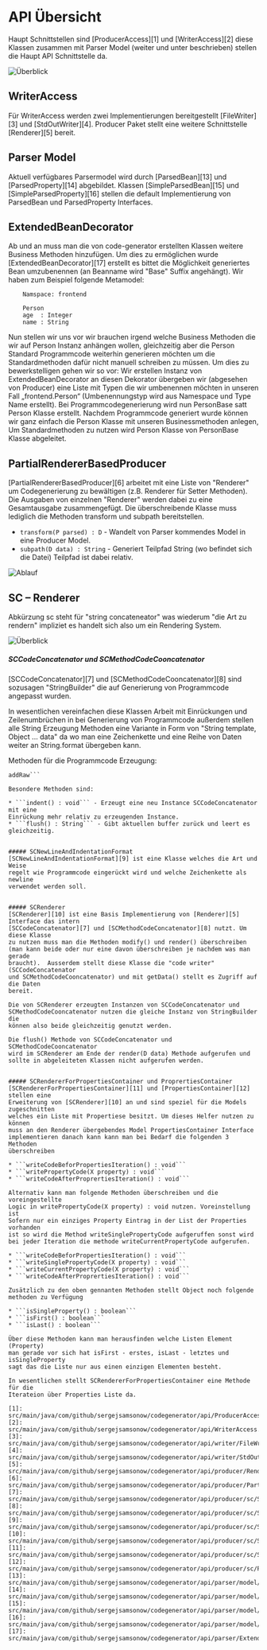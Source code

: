 API Übersicht
=============
Haupt Schnittstellen sind [ProducerAccess][1] und [WriterAccess][2] diese
Klassen zusammen mit Parser Model (weiter und unter beschrieben) stellen die
Haupt API Schnittstelle da.

![Überblick](src/site/resources/api.png)

## WriterAccess
Für WriterAccess werden zwei Implementierungen bereitgestellt [FileWriter][3]
und [StdOutWriter][4].  Producer Paket stellt eine weitere Schnittstelle
[Renderer][5] bereit.

## Parser Model
Aktuell verfügbares Parsermodel wird durch [ParsedBean][13] 
und [ParsedProperty][14] abgebildet. Klassen [SimpleParsedBean][15] und
[SimpleParsedProperty][16] stellen die default Implementierung von ParsedBean und
ParsedProperty Interfaces.

## ExtendedBeanDecorator
Ab und an muss man die von code-generator erstellten Klassen weitere Business 
Methoden hinzufügen. Um dies zu ermöglichen wurde [ExtendedBeanDecorator][17]
erstellt es bittet die Möglichkeit generiertes Bean umzubenennen 
(an Beanname wird "Base" Suffix angehängt). Wir haben zum Beispiel folgende 
Metamodel:

```
    Namspace: frontend

    Person
    age  : Integer
    name : String
```

Nun stellen wir uns vor wir brauchen irgend welche Business Methoden die wir
auf Person Instanz anhängen wollen, gleichzeitig aber die Person Standard
Programmcode weiterhin generieren möchten um die Standardmethoden dafür nicht
manuell schreiben zu müssen. Um dies zu bewerkstelligen gehen wir so vor: 
Wir erstellen Instanz von ExtendedBeanDecorator an diesen Dekorator übergeben wir
(abgesehen von Producer) eine Liste mit Typen die wir umbenennen möchten in unseren 
Fall „frontend.Person“ (Umbenennungstyp wird aus Namespace und Type Name erstellt).
Bei Programmcodegenerierung wird nun PersonBase satt Person Klasse erstellt. Nachdem
Programmcode generiert wurde können wir ganz einfach die Person Klasse mit unseren
Businessmethoden anlegen, Um Standardmethoden zu nutzen wird Person Klasse von
PersonBase Klasse abgeleitet. 

## PartialRendererBasedProducer
[PartialRendererBasedProducer][6] arbeitet mit eine Liste von "Renderer" um 
Codegenerierung zu bewältigen (z.B. Renderer für Setter Methoden). Die  Ausgaben
von einzelnen "Renderer" werden dabei zu eine Gesamtausgabe zusammengefügt.
Die überschreibende Klasse muss lediglich die Methoden transform und subpath
bereitstellen.

* ```transform(P parsed) : D``` - Wandelt von Parser kommendes Model in eine 
Producer Model.
* ```subpath(D data) : String``` - Generiert Teilpfad String (wo befindet sich
die Datei) Teilpfad ist dabei relativ.

![Ablauf](src/site/resources/sequence-partial-renderer.png)

## SC – Renderer
Abkürzung sc steht für "string concateneator" was wiederum "die Art zu rendern"
impliziet es handelt sich also um ein Rendering System.

![Überblick](src/site/resources/sc-renderer.png)

##### SCCodeConcatenator und SCMethodCodeCooncatenator
[SCCodeConcatenator][7] und [SCMethodCodeCooncatenator][8] sind sozusagen "StringBuilder"
die auf Generierung von Programmcode angepasst wurden. 

In wesentlichen vereinfachen diese Klassen Arbeit mit Einrückungen und
Zeilenumbrüchen in bei Generierung von Programmcode außerdem stellen
alle String Erzeugung Methoden eine Variante in Form von 
"String template, Object ... data" da wo man eine Zeichenkette und 
eine Reihe von Daten weiter an String.format übergeben kann.

Methoden für die Programmcode Erzeugung:

```line, indentedLine, annotation, start, code, indentedCode, end, emptyNewLine,
addRaw```

Besondere Methoden sind:

* ```indent() : void``` - Erzeugt eine neu Instance SCCodeConcatenator mit eine 
Einrückung mehr relativ zu erzeugenden Instance.
* ```flush() : String``` - Gibt aktuellen buffer zurück und leert es gleichzeitig.


##### SCNewLineAndIndentationFormat
[SCNewLineAndIndentationFormat][9] ist eine Klasse welches die Art und Weise 
regelt wie Programmcode eingerückt wird und welche Zeichenkette als newline
verwendet werden soll.


##### SCRenderer
[SCRenderer][10] ist eine Basis Implementierung von [Renderer][5] Interface das intern
[SCCodeConcatenator][7] und [SCMethodCodeConcatenator][8] nutzt. Um diese Klasse
zu nutzen muss man die Methoden modify() und render() überschreiben
(man kann beide oder nur eine davon überschreiben je nachdem was man gerade
braucht).  Ausserdem stellt diese Klasse die "code writer" (SCCodeConcatenator
und SCMethodCodeCooncatenator) und mit getData() stellt es Zugriff auf die Daten
bereit.

Die von SCRenderer erzeugten Instanzen von SCCodeConcatenator und 
SCMethodCodeCooncatenator nutzen die gleiche Instanz von StringBuilder die 
können also beide gleichzeitig genutzt werden.

Die flush() Methode von SCCodeConcatenator und SCMethodCodeCooncatenator
wird im SCRenderer am Ende der render(D data) Methode aufgerufen und
sollte in abgeleiteten Klassen nicht aufgerufen werden.


##### SCRendererForPropertiesContainer und ProprertiesContainer
[SCRendererForPropertiesContainer][11] und [PropertiesContainer][12] stellen eine 
Erweiterung von [SCRenderer][10] an und sind speziel für die Models zugeschnitten
welches ein Liste mit Propertiese besitzt. Um dieses Helfer nutzen zu können
muss an den Renderer übergebendes Model PropertiesContainer Interface
implementieren danach kann kann man bei Bedarf die folgenden 3 Methoden
überschreiben

* ```writeCodeBeforPropertiesIteration() : void``` 
* ```writePropertyCode(X property) : void```
* ```writeCodeAfterProprertiesIteration() : void```

Alternativ kann man folgende Methoden überschreiben und die voreingestellte
Logic in writePropertyCode(X property) : void nutzen. Voreinstellung ist
Sofern nur ein einziges Property Eintrag in der List der Properties vorhanden
ist so wird die Method writeSinglePropertyCode aufgeruffen sonst wird
bei jeder Iteration die methode writeCurrentPropertyCode aufgerufen.

* ```writeCodeBeforPropertiesIteration() : void``` 
* ```writeSinglePropertyCode(X property) : void```
* ```writeCurrentPropertyCode(X property) : void```
* ```writeCodeAfterProprertiesIteration() : void```

Zusätzlich zu den oben gennanten Methoden stellt Object noch folgende
methoden zu Verfügung

* ```isSingleProperty() : boolean``` 
* ```isFirst() : boolean```
* ```isLast() : boolean```

Über diese Methoden kann man herausfinden welche Listen Element (Property)
man gerade vor sich hat isFirst - erstes, isLast - letztes und isSingleProperty
sagt das die Liste nur aus einen einzigen Elementen besteht.

In wesentlichen stellt SCRendererForPropertiesContainer eine Methode für die
Iterateion über Properties Liste da.

[1]: src/main/java/com/github/sergejsamsonow/codegenerator/api/ProducerAccess.java
[2]: src/main/java/com/github/sergejsamsonow/codegenerator/api/WriterAccess.java
[3]: src/main/java/com/github/sergejsamsonow/codegenerator/api/writer/FileWriter.java
[4]: src/main/java/com/github/sergejsamsonow/codegenerator/api/writer/StdOutWriter.java
[5]: src/main/java/com/github/sergejsamsonow/codegenerator/api/producer/Renderer.java
[6]: src/main/java/com/github/sergejsamsonow/codegenerator/api/producer/PartialRendererBasedProducer.java
[7]: src/main/java/com/github/sergejsamsonow/codegenerator/api/producer/sc/SCCodeConcatenator.java
[8]: src/main/java/com/github/sergejsamsonow/codegenerator/api/producer/sc/SCMethodCodeConcatenator.java
[9]: src/main/java/com/github/sergejsamsonow/codegenerator/api/producer/sc/SCNewLineAndIndentationFormat.java
[10]: src/main/java/com/github/sergejsamsonow/codegenerator/api/producer/sc/SCRenderer.java
[11]: src/main/java/com/github/sergejsamsonow/codegenerator/api/producer/sc/SCRendererForPropertiesContainer.java
[12]: src/main/java/com/github/sergejsamsonow/codegenerator/api/producer/sc/PropertiesContainer.java
[13]: src/main/java/com/github/sergejsamsonow/codegenerator/api/parser/model/ParsedBean.java
[14]: src/main/java/com/github/sergejsamsonow/codegenerator/api/parser/model/ParsedProperty.java
[15]: src/main/java/com/github/sergejsamsonow/codegenerator/api/parser/model/SimpleParsedBean.java
[16]: src/main/java/com/github/sergejsamsonow/codegenerator/api/parser/model/SimpleParsedProperty.java
[17]: src/main/java/com/github/sergejsamsonow/codegenerator/api/parser/ExtendedBeanDecorator.java
